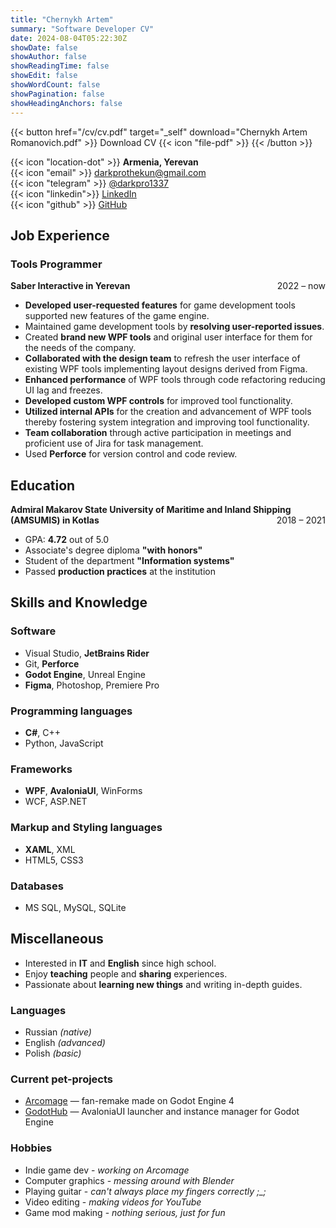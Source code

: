 ```yaml
---
title: "Chernykh Artem"
summary: "Software Developer CV"
date: 2024-08-04T05:22:30Z
showDate: false
showAuthor: false
showReadingTime: false
showEdit: false
showWordCount: false
showPagination: false
showHeadingAnchors: false
---
```

{{< button href="/cv/cv.pdf" target="_self" download="Chernykh Artem Romanovich.pdf" >}}
Download CV {{< icon "file-pdf" >}}
{{< /button >}}

{{< icon "location-dot" >}} **Armenia, Yerevan**  
{{< icon "email" >}} [darkprothekun@gmail.com](mailto:darkprothekun@gmail.com)  
{{< icon "telegram" >}} [@darkpro1337](https://t.me/darkpro1337)  
{{< icon "linkedin">}} [LinkedIn](https://www.linkedin.com/in/darkpro1337)  
{{< icon "github" >}} [GitHub](https://github.com/DarkPro1337)  

## Job Experience

### Tools Programmer 
**Saber Interactive in Yerevan** <span style="float: right;">2022 – now</span>
- **Developed user-requested features** for game development tools supported new features of the game engine.
- Maintained game development tools by **resolving user-reported issues**.
- Created **brand new WPF tools** and original user interface for them for the needs of the company.
- **Collaborated with the design team** to refresh the user interface of existing WPF tools implementing layout designs derived from Figma.
- **Enhanced performance** of WPF tools through code refactoring reducing UI lag and freezes.
- **Developed custom WPF controls** for improved tool functionality.
- **Utilized internal APIs** for the creation and advancement of WPF tools thereby fostering system integration and improving tool functionality.
- **Team collaboration** through active participation in meetings and proficient use of Jira for task management.
- Used **Perforce** for version control and code review.

## Education

**Admiral Makarov State University of Maritime and Inland Shipping (AMSUMIS) in Kotlas** <span style="float: right;">2018 – 2021</span>
- GPA: **4.72** out of 5.0
- Associate's degree diploma **"with honors"**
- Student of the department **"Information systems"**
- Passed **production practices** at the institution

## Skills and Knowledge

### Software
* Visual Studio, **JetBrains Rider**
* Git, **Perforce**
* **Godot Engine**, Unreal Engine
* **Figma**, Photoshop, Premiere Pro

### Programming languages
* **C#**, C++
* Python, JavaScript

### Frameworks
* **WPF**, **AvaloniaUI**, WinForms
* WCF, ASP.NET

### Markup and Styling languages
* **XAML**, XML
* HTML5, CSS3

### Databases
* MS SQL, MySQL, SQLite

## Miscellaneous

- Interested in **IT** and **English** since high school.
- Enjoy **teaching** people and **sharing** experiences.
- Passionate about **learning new things** and writing in-depth guides.

### Languages
* Russian *(native)*
* English *(advanced)*
* Polish *(basic)*

### Current pet-projects
* [Arcomage](https://github.com/DarkPro1337/arcomage) — fan-remake made on Godot Engine 4
* [GodotHub](https://github.com/DarkPro1337/GodotHub) — AvaloniaUI launcher and instance manager for Godot Engine

### Hobbies
* Indie game dev - *working on Arcomage*
* Computer graphics - *messing around with Blender*
* Playing guitar - *can't always place my fingers correctly ;_;*
* Video editing - *making videos for YouTube*
* Game mod making - *nothing serious, just for fun*